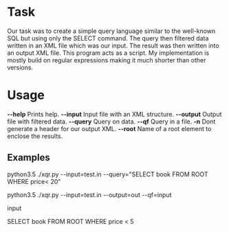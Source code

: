 # Task
Our task was to create a simple query language similar to the well-known SQL but using only the SELECT
command. The query then filtered data written in an XML file which was our input. The result was then written
into an output XML file. This program acts as a script. My implementation is mostly build on regular
expressions making it much shorter than other versions.

# Usage

**--help** Prints help.
**--input** Input file with an XML structure.
**--output** Output file with filtered data.
**--query** Query on data.
**--qf** Query in a file.
**-n** Dont generate a header for our output XML.
**--root** Name of a root element to enclose the results.

## Examples

python3.5 ./xqr.py --input=test.in --query="SELECT book FROM ROOT WHERE price< 20"

python3.5 ./xqr.py --input=test.in --output=out --qf=input

input

SELECT book FROM ROOT WHERE price < 5
